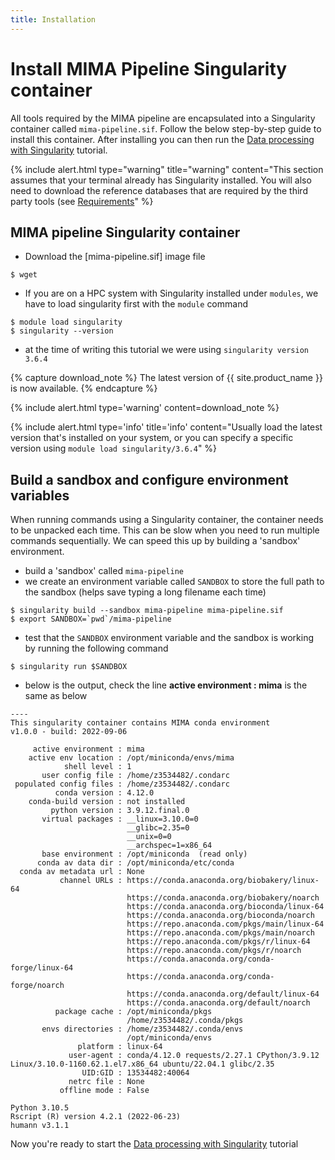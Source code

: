 ```yaml
---
title: Installation
---
```


# Install MIMA Pipeline Singularity container

All tools required by the MIMA pipeline are encapsulated into a Singularity container called `mima-pipeline.sif`. Follow the below step-by-step guide to install this container. After installing you can then run the [Data processing with Singularity](tutorial/tutorial-with-singularity) tutorial.

{% include alert.html type="warning" title="warning" content="This section assumes that your terminal already has Singularity installed. You will also need to download the reference databases that are required by the third party tools (see [Requirements](requirements)" %}


## MIMA pipeline Singularity container

- Download the [mima-pipeline.sif] image file

```
$ wget
```

- If you are on a HPC system with Singularity installed under `modules`, we have to load singularity first with the `module` command

```
$ module load singularity
$ singularity --version
```
- at the time of writing this tutorial we were using `singularity version 3.6.4`

{% capture download_note %}
The latest version of {{ site.product_name }} is now available.
{% endcapture %}

{% include alert.html type='warning' content=download_note %}

{% include alert.html type='info' title='info' content="Usually load the latest version that's installed on your system, or you can specify a specific version using `module load singularity/3.6.4`" %}

## Build a sandbox and configure environment variables

When running commands using a Singularity container, the container needs to be unpacked each time. This can be slow when you need to run multiple commands sequentially. We can speed this up by building a 'sandbox' environment.

- build a 'sandbox' called `mima-pipeline`
- we create an environment variable called `SANDBOX` to store the full path to the sandbox (helps save typing a long filename each time)

```
$ singularity build --sandbox mima-pipeline mima-pipeline.sif
$ export SANDBOX=`pwd`/mima-pipeline
```

- test that the `SANDBOX` environment variable and the sandbox is working by running the following command

```
$ singularity run $SANDBOX
```

- below is the output, check the line **active environment : mima** is the same as below
  
```
----
This singularity container contains MIMA conda environment
v1.0.0 - build: 2022-09-06

     active environment : mima
    active env location : /opt/miniconda/envs/mima
            shell level : 1
       user config file : /home/z3534482/.condarc
 populated config files : /home/z3534482/.condarc
          conda version : 4.12.0
    conda-build version : not installed
         python version : 3.9.12.final.0
       virtual packages : __linux=3.10.0=0
                          __glibc=2.35=0
                          __unix=0=0
                          __archspec=1=x86_64
       base environment : /opt/miniconda  (read only)
      conda av data dir : /opt/miniconda/etc/conda
  conda av metadata url : None
           channel URLs : https://conda.anaconda.org/biobakery/linux-64
                          https://conda.anaconda.org/biobakery/noarch
                          https://conda.anaconda.org/bioconda/linux-64
                          https://conda.anaconda.org/bioconda/noarch
                          https://repo.anaconda.com/pkgs/main/linux-64
                          https://repo.anaconda.com/pkgs/main/noarch
                          https://repo.anaconda.com/pkgs/r/linux-64
                          https://repo.anaconda.com/pkgs/r/noarch
                          https://conda.anaconda.org/conda-forge/linux-64
                          https://conda.anaconda.org/conda-forge/noarch
                          https://conda.anaconda.org/default/linux-64
                          https://conda.anaconda.org/default/noarch
          package cache : /opt/miniconda/pkgs
                          /home/z3534482/.conda/pkgs
       envs directories : /home/z3534482/.conda/envs
                          /opt/miniconda/envs
               platform : linux-64
             user-agent : conda/4.12.0 requests/2.27.1 CPython/3.9.12 Linux/3.10.0-1160.62.1.el7.x86_64 ubuntu/22.04.1 glibc/2.35
                UID:GID : 13534482:40064
             netrc file : None
           offline mode : False

Python 3.10.5
Rscript (R) version 4.2.1 (2022-06-23)
humann v3.1.1
```

Now you're ready to start the [Data processing with Singularity](tutorials/tutorial-with-singularity) tutorial
